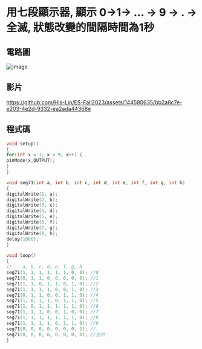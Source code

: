 # 用七段顯示器, 顯示  0→1→ ... → 9 → . → 全滅, 狀態改變的間隔時間為1秒

## 電路圖
![image](https://github.com/His-Lin/ES-Fall2023/assets/144580635/c36af19e-26d0-41e0-9c3c-acfca07ba081)

## 影片

https://github.com/His-Lin/ES-Fall2023/assets/144580635/bb2a8c7e-e203-4e2d-9332-ea2ada44368e


## 程式碼
````c
void setup()
{
for(int x = 1; x < 9; x++) {
pinMode(x,OUTPUT);
}
}

void seg71(int a, int b, int c, int d, int e, int f, int g, int h)
{
digitalWrite(1, a);
digitalWrite(2, b);
digitalWrite(3, c);
digitalWrite(4, d);
digitalWrite(5, e);
digitalWrite(6, f);
digitalWrite(7, g);
digitalWrite(8, h);
delay(1000);
}

void loop()
{
//    a, b, c, d, e, f, g, h
seg71(1, 1, 1, 1, 1, 1, 0, 0); //0
seg71(0, 1, 1, 0, 0, 0, 0, 0); //1
seg71(1, 1, 0, 1, 1, 0, 1, 0); //2
seg71(1, 1, 1, 1, 0, 0, 1, 0); //3
seg71(0, 1, 1, 0, 0, 1, 1, 0); //4
seg71(1, 0, 1, 1, 0, 1, 1, 0); //5
seg71(1, 0, 1, 1, 1, 1, 1, 0); //6
seg71(1, 1, 1, 0, 0, 1, 0, 0); //7
seg71(1, 1, 1, 1, 1, 1, 1, 0); //8
seg71(1, 1, 1, 1, 0, 1, 1, 0); //9
seg71(0, 0, 0, 0, 0, 0, 0, 1); //.
seg71(0, 0, 0, 0, 0, 0, 0, 0); //空白
}
